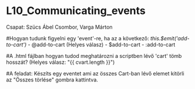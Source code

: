 # L10_Communicating_events

Csapat: Szücs Ábel Csombor, Varga Márton

#Hogyan tudunk figyelni egy 'event'-re, ha az a következő: *this.$emit('add-to-cart')*
    - @add-to-cart (Helyes válasz)
    - $add-to-cart
    - :add-to-cart

#A .html fájlban hogyan tudod meghatározni a scriptben lévő 'cart' tömb hosszát? (Helyes válasz: "{{ cvart.length }}")

#A feladat: Készíts egy eventet ami az összes Cart-ban lévő elemet kitörli az "Összes törlése" gombra kattintva.
